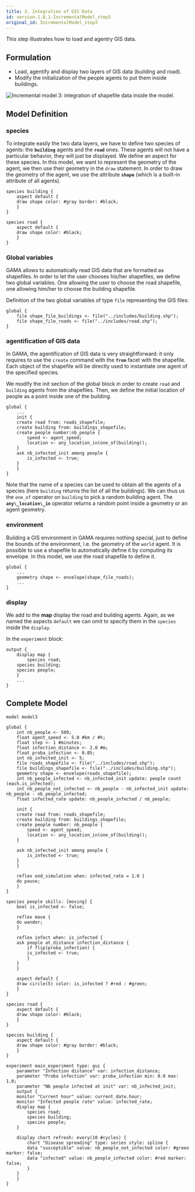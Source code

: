 ```yaml
---
title: 3. Integration of GIS Data
id: version-1.8.1-IncrementalModel_step3
original_id: IncrementalModel_step3
---
```



This step illustrates how to load and agentry GIS data.


## Formulation

* Load, agentify and display two layers of GIS data (building and road).
* Modify the initialization of the people agents to put them inside buildings.

![Incremental model 3: integration of shapefile data inside the model.](../resources/images/tutorials/Incremental_model3.png)



## Model Definition

### species
To integrate easily the two data layers, we have to define two species of agents: the **`building`** agents and the **`road`** ones. These agents will not have a particular behavior, they will just be displayed.
We define an aspect for these species. In this model, we want to represent the geometry of the agent, we then use their geometry in the  `draw` statement. In order to draw the geometry of the agent, we use the attribute **`shape`** (which is a built-in attribute of all agents).

```
species building {
    aspect default {
	draw shape color: #gray border: #black;
    }
}

species road {
    aspect default {
	draw shape color: #black;
    }
}
```


### Global variables

GAMA allows to automatically read GIS data that are formatted as shapefiles. In order to let the user chooses his/her shapefiles, we define two global variables. One allowing the user to choose the road shapefile, one allowing him/her to choose the building shapefile.

Definition of the two global variables of type `file` representing the GIS files:
```
global {
    file shape_file_buildings <- file("../includes/building.shp");
    file shape_file_roads <- file("../includes/road.shp");
}
```

### agentification of GIS data

In GAMA, the agentification of GIS data is very straightforward: it only requires to use the `create` command with the **`from`** facet with the shapefile. Each object of the shapefile will be directly used to instantiate one agent of the specified species.

We modify the init section of the global block in order to create `road` and `building` agents from the shapefiles. Then, we define the initial location of people as a point inside one of the building.
```
global {
    ...
    init {
	create road from: roads_shapefile;
	create building from: buildings_shapefile;
	create people number:nb_people {
	    speed <- agent_speed;
	    location <- any_location_in(one_of(building));
	}
	ask nb_infected_init among people {
	    is_infected <- true;
	}
    }
} 
```

Note that the name of a species can be used to obtain all the agents of a species (here `building` returns the list of all the buildings). We can thus us the `one_of` operator on `building` to pick a random building agent. The **`any\_location\_in`** operator returns a random point inside a geometry or an agent geometry.

### environment
Building a GIS environment in GAMA requires nothing special, just to define the bounds of the environment, i.e. the geometry of the `world` agent. It is possible to use a shapefile to automatically define it by computing its envelope. In this model, we use the road shapefile to define it.

```
global {
    ...
    geometry shape <- envelope(shape_file_roads); 
    ...
}
```

### display
We add to the **map** display the road and building agents. Again, as we named the aspects `default` we can omit to specify them in the `species` inside the `display`.

In the `experiment` block:
```
output {
    display map {
        species road;
	species building;
	species people;			
    }
    ...
}
```




## Complete Model

```
model model3

global {
    int nb_people <- 500;
    float agent_speed <- 5.0 #km / #h;
    float step <- 1 #minutes;
    float infection_distance <- 2.0 #m;
    float proba_infection <- 0.05;
    int nb_infected_init <- 5;
    file roads_shapefile <- file("../includes/road.shp");
    file buildings_shapefile <- file("../includes/building.shp");
    geometry shape <- envelope(roads_shapefile);
    int nb_people_infected <- nb_infected_init update: people count (each.is_infected);
    int nb_people_not_infected <- nb_people - nb_infected_init update: nb_people - nb_people_infected;
    float infected_rate update: nb_people_infected / nb_people;

    init {
	create road from: roads_shapefile;
	create building from: buildings_shapefile;
	create people number: nb_people {
	    speed <- agent_speed;
	    location <- any_location_in(one_of(building));
	}

	ask nb_infected_init among people {
	    is_infected <- true;
	}
    }

    reflex end_simulation when: infected_rate = 1.0 {
	do pause;
    }
}

species people skills: [moving] {
    bool is_infected <- false;

    reflex move {
	do wander;
    }

    reflex infect when: is_infected {
	ask people at_distance infection_distance {
	    if flip(proba_infection) {
		is_infected <- true;
	    }
	}
    }

    aspect default {
	draw circle(5) color: is_infected ? #red : #green;
    }
}

species road {
    aspect default {
	draw shape color: #black;
    }
}

species building {
    aspect default {
	draw shape color: #gray border: #black;
    }
}

experiment main_experiment type: gui {
    parameter "Infection distance" var: infection_distance;
    parameter "Proba infection" var: proba_infection min: 0.0 max: 1.0;
    parameter "Nb people infected at init" var: nb_infected_init;
    output {
	monitor "Current hour" value: current_date.hour;
	monitor "Infected people rate" value: infected_rate;
	display map {
	    species road;
	    species building;
	    species people;
	}

	display chart refresh: every(10 #cycles) {
	    chart "Disease spreading" type: series style: spline {
		data "susceptible" value: nb_people_not_infected color: #green marker: false;
		data "infected" value: nb_people_infected color: #red marker: false;
	    }
	}
    }
}
```
